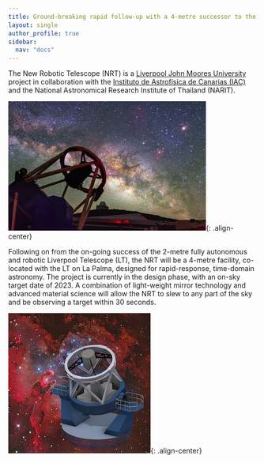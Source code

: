 ```yaml
---
title: Ground-breaking rapid follow-up with a 4-metre successor to the Liverpool Telescope
layout: single
author_profile: true
sidebar:
  nav: "docs"
---
```


The New Robotic Telescope (NRT) is a [Liverpool John Moores University](https://www.ljmu.ac.uk) project in collaboration with the [Instituto de Astrofísica de Canarias (IAC)](www.iac.es) and the National Astronomical Research Institute of Thailand (NARIT). 

![image-center](/assets/LT_Lopez_crop_4_400.jpg){: .align-center}

Following on from the on-going success of the 2-metre fully autonomous and robotic Liverpool Telescope (LT), the NRT will be a 4-metre facility, co-located with the LT on La Palma, designed for rapid-response, time-domain astronomy. The project is currently in the design phase, with an on-sky target date of 2023. A combination of light-weight mirror technology and advanced material science will allow the NRT to slew to any part of the sky and be observing a target within 30 seconds. 

![image-center](/assets/LT2_spaceBG_72_100.png){: .align-center}
